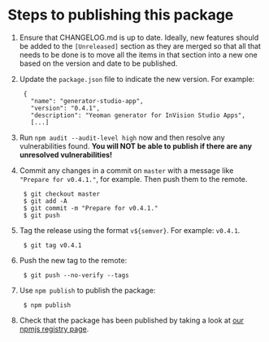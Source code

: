 # Steps to publishing this package

1. Ensure that CHANGELOG.md is up to date. Ideally, new features should be added to the
   `[Unreleased]` section as they are merged so that all that needs to be done is to move all the
   items in that section into a new one based on the version and date to be published.
2. Update the `package.json` file to indicate the new version. For example:

        {
          "name": "generator-studio-app",
          "version": "0.4.1",
          "description": "Yeoman generator for InVision Studio Apps",
          [...]
3. Run `npm audit --audit-level high` now and then resolve any vulnerabilities found.
   **You will NOT be able to publish if there are any unresolved vulnerabilities!**
4. Commit any changes in a commit on `master` with a message like `"Prepare for v0.4.1."`,
   for example. Then push them to the remote.

        $ git checkout master
        $ git add -A
        $ git commit -m "Prepare for v0.4.1."
        $ git push
5. Tag the release using the format `v${semver}`. For example: `v0.4.1`.

        $ git tag v0.4.1
6. Push the new tag to the remote:

        $ git push --no-verify --tags
7. Use `npm publish` to publish the package:

        $ npm publish
8. Check that the package has been published by taking a look at
   [our npmjs registry page](https://www.npmjs.com/package/generator-studio-app).
